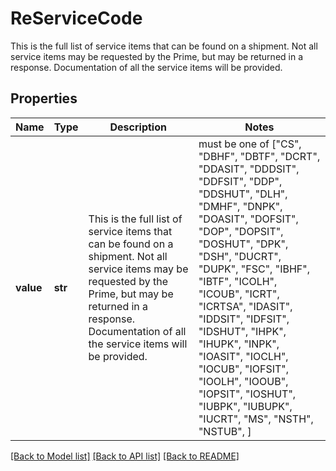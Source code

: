 # ReServiceCode

This is the full list of service items that can be found on a shipment. Not all service items may be requested by the Prime, but may be returned in a response.  Documentation of all the service items will be provided. 

## Properties
Name | Type | Description | Notes
------------ | ------------- | ------------- | -------------
**value** | **str** | This is the full list of service items that can be found on a shipment. Not all service items may be requested by the Prime, but may be returned in a response.  Documentation of all the service items will be provided.  |  must be one of ["CS", "DBHF", "DBTF", "DCRT", "DDASIT", "DDDSIT", "DDFSIT", "DDP", "DDSHUT", "DLH", "DMHF", "DNPK", "DOASIT", "DOFSIT", "DOP", "DOPSIT", "DOSHUT", "DPK", "DSH", "DUCRT", "DUPK", "FSC", "IBHF", "IBTF", "ICOLH", "ICOUB", "ICRT", "ICRTSA", "IDASIT", "IDDSIT", "IDFSIT", "IDSHUT", "IHPK", "IHUPK", "INPK", "IOASIT", "IOCLH", "IOCUB", "IOFSIT", "IOOLH", "IOOUB", "IOPSIT", "IOSHUT", "IUBPK", "IUBUPK", "IUCRT", "MS", "NSTH", "NSTUB", ]

[[Back to Model list]](../README.md#documentation-for-models) [[Back to API list]](../README.md#documentation-for-api-endpoints) [[Back to README]](../README.md)


